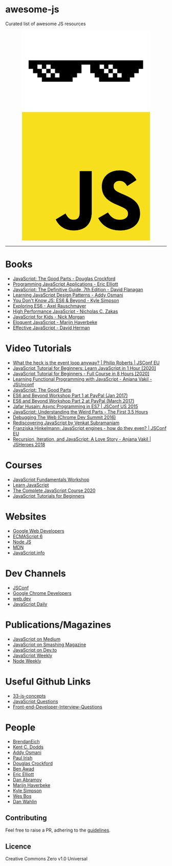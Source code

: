 

# awesome-js 
Curated list of awesome JS resources 
<p align="center"><img src="https://github.com/Awesome-Java-Script/awesome-js/blob/master/glasses.png" width="400" height="250">
<br/>
<img src="https://github.com/Awesome-Java-Script/awesome-js/blob/master/logo.png" width="400" height="400">
</p>
<hr>

# Books

- [JavaScript: The Good Parts - Douglas Crockford](https://www.oreilly.com/library/view/javascript-the-good/9780596517748/)
- [Programming JavaScript Applications - Eric Elliott](https://www.oreilly.com/library/view/programming-javascript-applications/9781491950289/)
- [JavaScript: The Definitive Guide, 7th Edition - David Flanagan](https://www.oreilly.com/library/view/javascript-the-definitive/9781491952016/)
- [Learning JavaScript Design Patterns - Addy Osmani](https://addyosmani.com/resources/essentialjsdesignpatterns/book/)
- [You Don't Know JS: ES6 & Beyond - Kyle Simpson](https://www.oreilly.com/library/view/you-dont-know/9781491905241/)
- [Exploring ES6 - Axel Rauschmayer](https://exploringjs.com/es6/)
- [High Performance JavaScript - Nicholas C. Zakas](https://www.oreilly.com/library/view/high-performance-javascript/9781449382308/)
- [JavaScript for Kids - Nick Morgan](https://www.oreilly.com/library/view/javascript-for-kids/9781457189838/)
- [Eloquent JavaScript - Marijn Haverbeke](https://www.oreilly.com/library/view/eloquent-javascript/9781593272821/)
- [Effective JavaScript - David Herman](http://effectivejs.com/)

# Video Tutorials

- [What the heck is the event loop anyway? | Philip Roberts | JSConf EU](https://www.youtube.com/watch?v=8aGhZQkoFbQ)
- [JavaScript Tutorial for Beginners: Learn JavaScript in 1 Hour [2020]](https://www.youtube.com/watch?v=W6NZfCO5SIk)
- [JavaScript Tutorial for Beginners - Full Course in 8 Hours [2020]](https://www.youtube.com/watch?v=Qqx_wzMmFeA)
- [Learning Functional Programming with JavaScript - Anjana Vakil - JSUnconf](https://www.youtube.com/watch?v=e-5obm1G_FY)
- [JavaScript: The Good Parts](https://www.youtube.com/watch?v=hQVTIJBZook)
- [ES6 and Beyond Workshop Part 1 at PayPal (Jan 2017)](https://www.youtube.com/watch?v=t3R3R7UyN2Y)
- [ES6 and Beyond Workshop Part 2 at PayPal (March 2017)](https://www.youtube.com/watch?v=eOKQDh50ECU)
- [Jafar Husain: Async Programming in ES7 | JSConf US 2015](https://www.youtube.com/watch?v=lil4YCCXRYc)
- [JavaScript: Understanding the Weird Parts - The First 3.5 Hours](https://www.youtube.com/watch?v=Bv_5Zv5c-Ts)
- [Debugging The Web (Chrome Dev Summit 2016)](https://www.youtube.com/watch?v=HF1luRD4Qmk)
- [Rediscovering JavaScript by Venkat Subramaniam](https://www.youtube.com/watch?v=dxzBZpzzzo8)
- [Franziska Hinkelmann: JavaScript engines - how do they even? | JSConf EU](https://www.youtube.com/watch?v=p-iiEDtpy6I)
- [Recursion, Iteration, and JavaScript: A Love Story - Anjana Vakil | JSHeroes 2018](https://www.youtube.com/watch?v=FmiQr4nfoPQ)

# Courses

- [JavaScript Fundamentals Workshop](https://kentcdodds.com/workshops/javascript-fundamentals)
- [Learn JavaScript](https://www.codecademy.com/learn/introduction-to-javascript)
- [The Complete JavaScript Course 2020](https://www.udemy.com/course/the-complete-javascript-course/)
- [JavaScript Tutorials for Beginners](https://www.youtube.com/playlist?list=PL4cUxeGkcC9i9Ae2D9Ee1RvylH38dKuET)

# Websites

- [Google Web Developers](https://developers.google.com/web)
- [ECMAScript 6](http://es6-features.org/)
- [Node JS](https://nodejs.org/en/docs/es6/)
- [MDN](https://developer.mozilla.org/en-US/docs/Learn/Getting_started_with_the_web/JavaScript_basics)
- [JavaScript.info](https://javascript.info/)

# Dev Channels

- [JSConf](https://www.youtube.com/c/JSConfEU/videos)
- [Google Chrome Developers](https://www.youtube.com/c/GoogleChromeDevelopers/videos)
- [web.dev](https://web.dev/learn/)
- [JavaScript Daily](https://twitter.com/JavaScriptDaily)

# Publications/Magazines

- [JavaScript on Medium](https://medium.com/tag/javascript)
- [JavaScript on Smashing Magazine](https://www.smashingmagazine.com/category/javascript)
- [JavaScript on Dev.to](https://dev.to/t/javascript)
- [JavaScript Weekly](https://javascriptweekly.com/)
- [Node Weekly](https://nodeweekly.com/)

# Useful Github Links

- [33-js-concepts](https://github.com/leonardomso/33-js-concepts)
- [JavaScript Questions](https://github.com/lydiahallie/javascript-questions)
- [Front-end-Developer-Interview-Questions](https://github.com/h5bp/Front-end-Developer-Interview-Questions/blob/master/src/questions/javascript-questions.md)

# People

- [BrendanEich](https://twitter.com/BrendanEich)
- [Kent C. Dodds](https://twitter.com/kentcdodds)
- [Addy Osmani](https://twitter.com/addyosmani)
- [Paul Irish](https://twitter.com/paul_irish)
- [Douglas Crockford](https://github.com/douglascrockford)
- [Ben Awad](https://twitter.com/benawad/)
- [Eric Elliott](https://twitter.com/_ericelliott)
- [Dan Abramov](https://twitter.com/dan_abramov)
- [Marijn Haverbeke](https://twitter.com/MarijnJH)
- [Kyle Simpson](https://github.com/getify)
- [Wes Bos](https://twitter.com/wesbos)
- [Dan Wahlin](https://github.com/DanWahlin)

## Contributing

Feel free to raise a PR, adhering to the <a href="https://github.com/Awesome-Java-Script/awesome-js/blob/master/contributing.md">guidelines</a>.

## Licence

Creative Commons Zero v1.0 Universal
